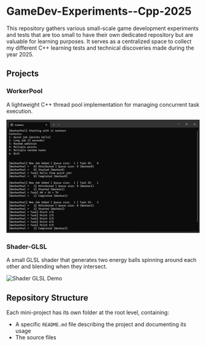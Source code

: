 # GameDev-Experiments--Cpp-2025

This repository gathers various small-scale game development experiments and tests that are too small to have their own dedicated repository but are valuable for learning purposes. It serves as a centralized space to collect my different C++ learning tests and technical discoveries made during the year 2025.

## Projects

### WorkerPool
A lightweight C++ thread pool implementation for managing concurrent task execution.

![WorkerPool Terminal Demo](./WorkerPool/ReadmeContent/GameScreenshots/Demo.jpg)

### Shader-GLSL 
A small GLSL shader that generates two energy balls spinning around each other and blending when they intersect.

![Shader GLSL Demo](./Shader-GLSH/ReadmeContent/TechnicalDemoGifs/Demo.gif)

## Repository Structure

Each mini-project has its own folder at the root level, containing:
- A specific `README.md` file describing the project and documenting its usage
- The source files